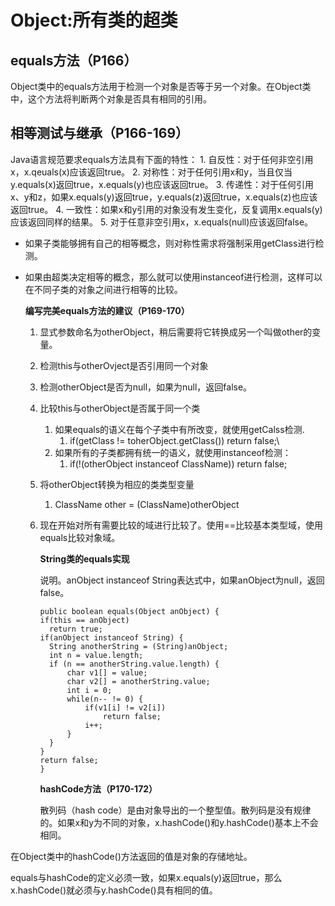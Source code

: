 # Object:所有类的超类

## equals方法（P166）

Object类中的equals方法用于检测一个对象是否等于另一个对象。在Object类中，这个方法将判断两个对象是否具有相同的引用。

## 相等测试与继承（P166-169）

Java语言规范要求equals方法具有下面的特性： 1. 自反性：对于任何非空引用x，x.qeuals\(x\)应该返回true。 2. 对称性：对于任何引用x和y，当且仅当y.equals\(x\)返回true，x.equals\(y\)也应该返回true。 3. 传递性：对于任何引用x、y和z，如果x.equals\(y\)返回true，y.equals\(z\)返回true，x.equals\(z\)也应该返回true。 4. 一致性：如果x和y引用的对象没有发生变化，反复调用x.equals\(y\)应该返回同样的结果。 5. 对于任意非空引用x，x.equals\(null\)应该返回false。

* 如果子类能够拥有自己的相等概念，则对称性需求将强制采用getClass进行检测。
* 如果由超类决定相等的概念，那么就可以使用instanceof进行检测，这样可以在不同子类的对象之间进行相等的比较。

  **编写完美equals方法的建议（P169-170）**

  1. 显式参数命名为otherObject，稍后需要将它转换成另一个叫做other的变量。
  2. 检测this与otherOvject是否引用同一个对象
  3. 检测otherObject是否为null，如果为null，返回false。
  4. 比较this与otherObject是否属于同一个类
     1. 如果equals的语义在每个子类中有所改变，就使用getCalss检测.
        1. if\(getClass != toherObject.getClass\(\)\) return false;\
     2. 如果所有的子类都拥有统一的语义，就使用instanceof检测：
        1. if\(!\(otherObject instanceof ClassName\)\) return false;
  5. 将otherObject转换为相应的类类型变量
     1. ClassName other = \(ClassName\)otherObject
  6. 现在开始对所有需要比较的域进行比较了。使用==比较基本类型域，使用equals比较对象域。

     **String类的equals实现**

     说明。anObject instanceof String表达式中，如果anObject为null，返回false。

     ```text
     public boolean equals(Object anObject) {
     if(this == anObject)
       return true;
     if(anObject instanceof String) {
       String anotherString = (String)anObject;
       int n = value.length;
       if (n == anotherString.value.length) {
           char v1[] = value;
           char v2[] = anotherString.value;
           int i = 0;
           while(n-- != 0) {
               if(v1[i] != v2[i])
                   return false;
               i++;
           }
       }
     }
     return false;
     }
     ```

     **hashCode方法（P170-172）**

     散列码（hash code）是由对象导出的一个整型值。散列码是没有规律的。如果x和y为不同的对象，x.hashCode\(\)和y.hashCode\(\)基本上不会相同。

在Object类中的hashCode\(\)方法返回的值是对象的存储地址。

equals与hashCode的定义必须一致，如果x.equals\(y\)返回true，那么x.hashCode\(\)就必须与y.hashCode\(\)具有相同的值。

